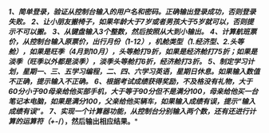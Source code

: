 ***1、简单登录，验证从控制台输入的用户名和密码。正确输出登录成功，否则登录失败。***
***2、让小朋友搬椅子，如果年龄大于7岁或者男孩大于5岁就可以，否则提示不可以搬。***
***3、从键盘输入3个整数，然后按照从大到小输出。***
***4、计算航班票价，从控制台输入原票价，出行月份（1-12），机舱类型（1.经济型、2.头等舱），如果是旺季（4月到10月），头等舱打9折，如果是经济舱打75折；如果是淡季（旺季以外都是淡季），淡季头等舱打6折，经济舱打3折。***
***5、制定学习计划，星期一、三、五学习编程，二、四、六学习英语，星期日休息。如果输入数值不正确，提示输入不正确。***
***6、根据考试成绩获得奖励，不及格没有礼物，大于60分小于90母亲给他买部手机，大于等于90分但不是满分100，母亲给他买一台笔记本电脑，如果是满分100，父亲给他买辆车，如果输入成绩有误，提示“输入成绩有误”。***
***7、实现一个计算器功能，从控制台分别输入两个数，还有还进行计算的运算符（+-*/），然后输出相应结果。***